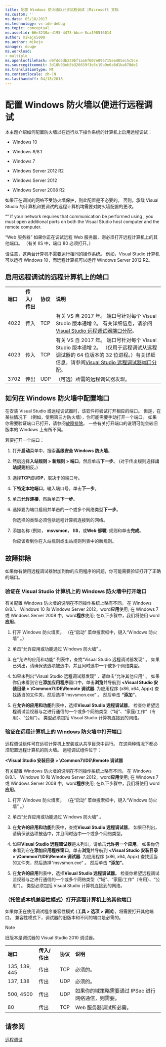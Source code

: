 ```yaml
---
title: 配置 Windows 防火墙以允许远程调试 |Microsoft 文档
ms.custom: ''
ms.date: 05/18/2017
ms.technology: vs-ide-debug
ms.topic: conceptual
ms.assetid: 66e3230a-d195-4473-bbce-8ca198516014
author: mikejo5000
ms.author: mikejo
manager: douge
ms.workload:
- multiple
ms.openlocfilehash: d9fdd6db229bf1aa6f607e096715ea485ec5c5ce
ms.sourcegitcommit: 3d10b93eb5b326639f3e5c19b9e6a8d1ba078de1
ms.translationtype: MT
ms.contentlocale: zh-CN
ms.lasthandoff: 04/18/2018
---
```

# <a name="configure-the-windows-firewall-for-remote-debugging"></a>配置 Windows 防火墙以便进行远程调试
本主题介绍如何配置防火墙以在运行以下操作系统的计算机上启用远程调试：  
  
-   Windows 10  
  
-   Windows 8/8.1  
  
-   Windows 7   
  
-   Windows Server 2012 R2  

-   Windows Server 2012
  
-   Windows Server 2008 R2 
  
 如果正在调试的网络不受防火墙保护，则此配置是不必要的。 否则，承载 Visual Studio 的计算机和要调试的远程计算机均需要对防火墙配置的更改。  
  
 “” If your network requires that communication be performed using , you must open additional ports on both the Visual Studio host computer and the remote computer.  
  
 “Web 服务器” 如果你正在调试远程 Web 服务器，则必须打开远程计算机上的其他端口。 （有关 IIS 中，端口 80 必须打开。）  
  
 请注意，这两台计算机不需要运行相同的操作系统。 例如，Visual Studio 计算机可以运行 Windows 10，而远程计算机可以运行 Windows Server 2012 R2。      
  
## <a name="ports-on-the-remote-computer-that-enable-remote-debugging"></a>启用远程调试的远程计算机上的端口  
  
|||||  
|-|-|-|-|  
|**端口**|**传入/传出**|**协议**|**说明**|   
|4022|传入|TCP|有关 VS 自 2017 年。 端口号针对每个 Visual Studio 版本递增 2。 有关详细信息，请参阅[Visual Studio 远程调试器端口分配](../debugger/remote-debugger-port-assignments.md)。|  
|4023|传入|TCP|有关 VS 自 2017 年。 端口号针对每个 Visual Studio 版本递增 2。 （仅用于远程调试从远程调试器的 64 位版本的 32 位进程。）有关详细信息，请参阅[Visual Studio 远程调试器端口分配](../debugger/remote-debugger-port-assignments.md)。| 
|3702|传出|UDP|（可选）所需的远程调试器发现。|    
  
## <a name="how-to-configure-ports-in-windows-firewall"></a>如何在 Windows 防火墙中配置端口  

在安装 Visual Studio 或远程调试器时，该软件将尝试打开相应的端口。 但是，在某些情况下 （例如，使用第三方防火墙），你可能需要手动打开一个端口。 如果你需要验证端口已打开，请参阅[故障排除](#troubleshooting)。 一些有关打开端口的说明可能会较旧版本的 Windows 上有所不同。

若要打开一个端口：
  
1. 打开**启动**菜单中，搜索**高级安全 Windows 防火墙**。

2. 然后选择**入站规则 > 新规则 > 端口**，然后单击**下一步**。 (对于传出规则选择**出站规则**相反。)

3. 选择**TCP**或**UDP**，取决于的端口号。

4. 下**特定本地端口**，输入端口号，单击**下一步**。

5. 单击**允许连接**，然后单击**下一步**。

6. 选择要为端口启用并单击的一个或多个网络类型**下一步**。

    你选择的类型必须包括远程计算机连接到的网络。
7. 添加名称 (例如， **msvsmon**， **IIS**，或**Web 部署**) 规则和单击**完成**。

    你应该看到你在入站规则或出站规则列表中的新规则。

## <a name="troubleshooting"></a>故障排除

如果你有使用远程调试器附加到你的应用程序的问题，你可能需要验证打开了正确的端口。

### <a name="verify-that-ports-are-open-in-the-windows-firewall-on-the-visual-studio-computer"></a>验证在 Visual Studio 计算机上的 Windows 防火墙中打开端口  
 有关配置 Windows 防火墙的说明在不同操作系统上略有不同。 在 Windows 8/8.1、 Windows 10 和 Windows Server 2012，word**应用**使用; 在 Windows 7 或 Windows Server 2008 中，word**程序**使用; 在以下步骤中，我们将使用 word**应用**。  
  
1.  打开 Windows 防火墙页。 （在“启动”  菜单搜索框中，键入“Windows 防火墙” 。）  
  
2.  单击“允许应用或功能通过 Windows 防火墙” 。  
  
3.  在“允许的应用和功能”  列表中，查找“Visual Studio 远程调试器发现” 。 如果已列出，请确保该选项被选中，并且同时选中一个或多个网络类型。  
  
4.  如果未列出“Visual Studio 远程调试器发现”  ，请单击“允许其他应用” 。 如果你仍未看到它在**添加应用程序**窗口中，单击**浏览**并导航到 **\<Visual Studio 安装目录 > \Common7\IDE\Remote 调试器**. 为应用程序 (x86, x64, Appx) 查找适当的文件夹，然后选择“msvsmon.exe” 。 然后单击 **“添加”**。  
  
5.  在**允许的应用和功能**列表中，选择**Visual Studio 远程调试器**。 检查你希望远程调试监视器与之进行通信的一个或多个网络类型（“域”、“家庭/工作”（专用）、“公用”）。 类型必须包括 Visual Studio 计算机连接到的网络。 

### <a name="verify-that-ports-are-open-in-the-windows-firewall-on-the-remote-computer"></a>验证在远程计算机上的 Windows 防火墙中打开端口  
 远程调试组件可在远程计算机上安装或从共享目录中运行。 在这两种情况下都必须配置远程计算机的防火墙。 远程调试组件位于：  
  
 **\<Visual Studio 安装目录 > \Common7\IDE\Remote 调试器**  
  
 有关配置 Windows 防火墙的说明在不同操作系统上略有不同。 在 Windows 8/8.1、 Windows 10 和 Windows Server 2012，word**应用**使用; 在 Windows 7 或 Windows Server 2008 中，word**程序**使用; 在以下步骤中，我们将使用 word**应用**。  
  
1.  打开 Windows 防火墙页。 （在“启动”  菜单搜索框中，键入“Windows 防火墙” 。）  
  
2.  单击“允许应用或功能通过 Windows 防火墙” 。  
  
3.  在**允许的应用和功能**列表中，查找**Visual Studio 远程调试器**。 如果已列出，请确保该选项被选中，并且同时选中一个或多个网络类型。  
  
4.  如果**Visual Studio 远程调试器**是未列出，请单击**允许另一个应用**。 如果你仍未看到它在**添加应用程序窗口**，单击**浏览**并导航到 **\<Visual Studio 安装目录 > \Common7\IDE\Remote 调试器**. 为应用程序 (x86, x64, Appx) 查找适当的文件夹，然后选择“msvsmon.exe” 。 然后单击 **“添加”**。  
  
5.  在**允许的应用**列表中，选择**Visual Studio 远程调试器**。 检查你希望远程调试监视器与之进行通信的一个或多个网络类型（“域”、“家庭/工作”（专用）、“公用”）。 类型必须包括 Visual Studio 计算机连接到的网络。 

### <a name="managed-or-native-compatibility-mode-open-additional-ports-on-the-remote-computer"></a>（托管或本机兼容性模式）打开远程计算机上的其他端口

如果你正在使用调试程序兼容性模式 (**工具 > 选项 > 调试**)，将需要打开其他端口。 兼容性模式下，调试器的旧版本和不同的端口是必需的。

> [!NOTE]
> 旧版本是调试器的 Visual Studio 2010 调试器。
  
|||||  
|-|-|-|-|  
|**端口**|**传入/传出**|**协议**|**说明**|  
|135, 139, 445|传出|TCP|必须的。|  
|137, 138|传出|UDP|必须的。|  
|500, 4500|传出|UDP|如果你的域策略需要通过 IPSec 进行网络通信，则需要。|  
|80|传出|TCP|Web 服务器调试所必需。|
  
## <a name="see-also"></a>请参阅  
 [远程调试](../debugger/remote-debugging.md)